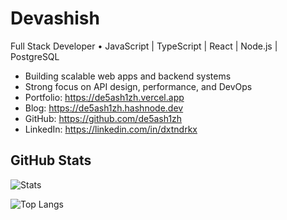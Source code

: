 # Devashish

Full Stack Developer • JavaScript | TypeScript | React | Node.js | PostgreSQL

- Building scalable web apps and backend systems
- Strong focus on API design, performance, and DevOps
- Portfolio: https://de5ash1zh.vercel.app  
- Blog: https://de5ash1zh.hashnode.dev  
- GitHub: https://github.com/de5ash1zh  
- LinkedIn: https://linkedin.com/in/dxtndrkx  

## GitHub Stats

![Stats](https://github-readme-stats.vercel.app/api?username=de5ash1zh&show_icons=true&hide_title=true&hide_rank=true&include_all_commits=true&count_private=true&hide_border=true)

![Top Langs](https://github-readme-stats.vercel.app/api/top-langs?username=de5ash1zh&layout=compact&langs_count=6&hide_title=true&hide_border=true)
